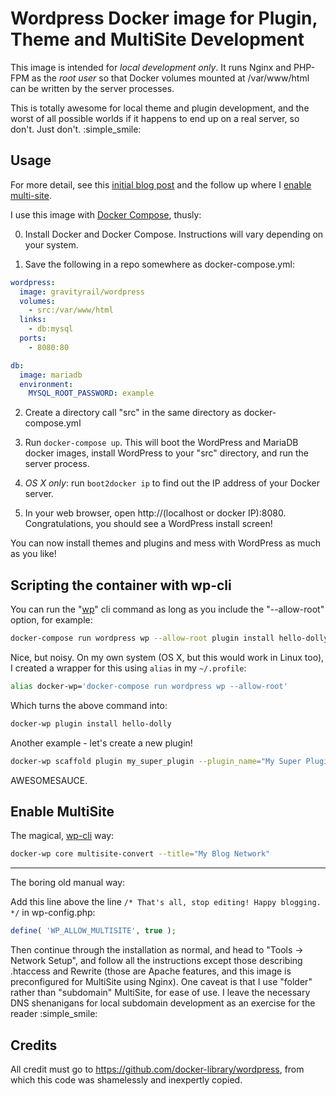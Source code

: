 # Wordpress Docker image for Plugin, Theme and MultiSite Development

This image is intended for *local development only*. It runs Nginx and PHP-FPM as the *root user* so that Docker volumes mounted at /var/www/html can be written by the server processes.

This is totally awesome for local theme and plugin development, and the worst of all possible worlds if it happens to end up on a real server, so don't. Just don't. :simple_smile:

## Usage

For more detail, see this [initial blog post](http://goldsounds.com/archives/2015/04/06/quick-and-easy-wordpress-development-using-docker/) and the follow up where I [enable multi-site](http://goldsounds.com/archives/2015/04/16/docker-for-wordpress-multisite-development/).

I use this image with [Docker Compose](https://docs.docker.com/compose/), thusly:

0. Install Docker and Docker Compose. Instructions will vary depending on your system.

1. Save the following in a repo somewhere as docker-compose.yml:

```yaml
wordpress:
  image: gravityrail/wordpress
  volumes:
    - src:/var/www/html
  links:
    - db:mysql
  ports:
    - 8080:80

db:
  image: mariadb
  environment:
    MYSQL_ROOT_PASSWORD: example
```

2. Create a directory call "src" in the same directory as docker-compose.yml

3. Run `docker-compose up`. This will boot the WordPress and MariaDB docker images, install WordPress to your "src" directory, and run the server process.

4. *OS X only*: run `boot2docker ip` to find out the IP address of your Docker server.

5. In your web browser, open http://(localhost or docker IP):8080. Congratulations, you should see a WordPress install screen!

You can now install themes and plugins and mess with WordPress as much as you like!

## Scripting the container with wp-cli

You can run the "[wp](http://wp-cli.org/)" cli command as long as you include the "--allow-root" option, for example:

```bash
docker-compose run wordpress wp --allow-root plugin install hello-dolly
```

Nice, but noisy. On my own system (OS X, but this would work in Linux too), I created a wrapper for this using `alias` in my `~/.profile`:

```bash
alias docker-wp='docker-compose run wordpress wp --allow-root'
```

Which turns the above command into:

```bash
docker-wp plugin install hello-dolly
```

Another example - let's create a new plugin!

```bash
docker-wp scaffold plugin my_super_plugin --plugin_name="My Super Plugin" 
```

AWESOMESAUCE.

## Enable MultiSite

The magical, [wp-cli](http://wp-cli.org/commands/core/multisite-convert/) way:

```bash
docker-wp core multisite-convert --title="My Blog Network"
```

----

The boring old manual way:

Add this line above the line `/* That's all, stop editing! Happy blogging. */` in wp-config.php:

```php
define( 'WP_ALLOW_MULTISITE', true );
```

Then continue through the installation as normal, and head to "Tools -> Network Setup", and follow all the instructions except those describing .htaccess and Rewrite (those are Apache features, and this image is preconfigured for MultiSite using Nginx). One caveat is that I use "folder" rather than "subdomain" MultiSite, for ease of use. I leave the necessary DNS shenanigans for local subdomain development as an exercise for the reader :simple_smile:

## Credits

All credit must go to https://github.com/docker-library/wordpress, from which this code was shamelessly and inexpertly copied.